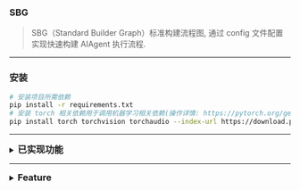 ### SBG
> SBG（Standard Builder Graph）标准构建流程图, 通过 config 文件配置实现快速构建 AIAgent 执行流程.
>

---

### 安装
```bash
# 安装项目所需依赖
pip install -r requirements.txt
# 安装 torch 相关依赖用于调用机器学习相关依赖(操作详情: https://pytorch.org/get-started/locally/)
pip install torch torchvision torchaudio --index-url https://download.pytorch.org/whl/cu121
```

---

<details>
<summary><h3 style="display: inline">已实现功能</h3></summary>

<details style="margin: 15px">
<summary><h4 style="display: inline">1. 代码助手</h4></summary>

##### 作用
> 1. 用户输入编码需求，针对用户输入需求，进行需求完善和需求分析
> 2. 针对需求分析内容，生成对应的安装第三方依赖命令、对应代码、预期执行结果
> 3. 执行安装第三方依赖命令和需求对应代码
> 4. 输出执行结果，判断执行结果是否和Agent 生成的预期执行结果一致
>
>> 4.1 如果一致，则执行成功
>>
>> 4.2 否则重试生成流程，直到执行成功或到达最大重试次数终止
>
> 5. 将用户输入、需求分析、生成内容、执行结果发送到邮箱确认
> 

##### 生成数据来源
> 1. LLM 模型内置数据
> 2. Weaviate 向量数据库检索
> 3. Tavily Web 搜索引擎搜索
>

##### 依赖项安装与申请
> 1. Web 搜索: 访问 [https://app.tavily.com/home](https://app.tavily.com/home) 申请 tavily_api_key
> 2. Weaviate 向量数据库: 访问 [https://weaviate.io/developers/weaviate](https://weaviate.io/developers/weaviate) 参照说明安装 Weaviate 
> 3. Embedding \ Rerank 模型安装: 访问 [https://inference.readthedocs.io](https://inference.readthedocs.io) 参照 Embedding \ Rerank 模型安装
>

##### [配置文件](./configs/code_helper.yaml)
##### [提示词模板](./core/prompts/code_helper.py)
##### [Graph 节点状态](./core/state/code_helper.py)
##### 执行示例
```python
python ./core/graphs/code_helper/compile_graph.py
```

###### 执行步骤
> 1. [初始化代码助手全局配置](./source/code_helper/draw_graph/code_helper/(step1)init_graph.png)
> 2. [执行代码助手具体流程](./source/code_helper/draw_graph/code_helper/(step2)exec_graph(new).png)
> 3. [代码助手执行完成后结果处理](./source/code_helper/draw_graph/code_helper/(step3)end_graph.png)
>

###### 可交互模式
> 1. [执行录屏](./source/code_helper/enable_mutual.mp4)
> 2. [执行结果](./source/code_helper/enable_mutual.png)
>

###### 无交互模式
> 1. [执行录屏](./source/code_helper/unenable_mutual.mp4)
> 2. [执行结果](./source/code_helper/unenable_mutual.png)
>
</details>

</details>

---

<details>

<summary><h3 style="display: inline">Feature</h3></summary>

- [x] Agent 处理文本中包含本地文件地址字符串，识别和读取
- [x] Agent 对多模态的支持
- [x] Agent 处理文本中的本地\网络图片，上传图像多模态对话
- [ ] 封装OCR\YOLO\SAM 等小模型
- [ ] Agent 对话持久化
- [ ] Agent 能力API 发表
- [ ] Agent Nacos 配置发布和注册
- [ ] MCP\A2A 能力抽象和封装
- [ ] 历史对话流 QA 格式格式化输出
- [ ] 模型微调\量化脚本能力发布
- [ ] 模型微调\量化后导入对应测试数据后，不同尺寸的模型执行结果聚合
- [ ] 依据模型微调\量化不同尺寸对不同数据集的输出结果，设置自动化流程
- [ ] 封装 Android/IOS/Web/Windows/Macos/HarmonyOS 自动化能力
- [ ] 封装代理爬虫搜索 Web 聚合接口
- [ ] 抽象封装风险词识别\替换工具

</details>